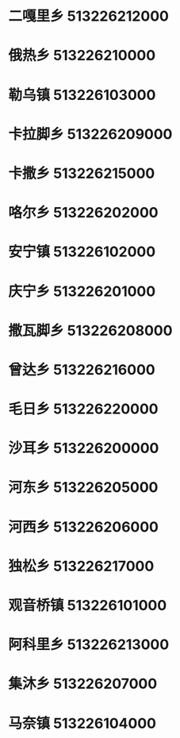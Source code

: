 # 二嘎里乡 513226212000
# 俄热乡 513226210000
# 勒乌镇 513226103000
# 卡拉脚乡 513226209000
# 卡撒乡 513226215000
# 咯尔乡 513226202000
# 安宁镇 513226102000
# 庆宁乡 513226201000
# 撒瓦脚乡 513226208000
# 曾达乡 513226216000
# 毛日乡 513226220000
# 沙耳乡 513226200000
# 河东乡 513226205000
# 河西乡 513226206000
# 独松乡 513226217000
# 观音桥镇 513226101000
# 阿科里乡 513226213000
# 集沐乡 513226207000
# 马奈镇 513226104000
